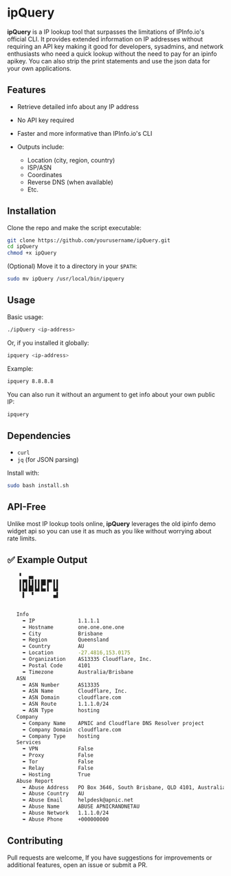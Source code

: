 # ipQuery

**ipQuery** is a IP lookup tool that surpasses the limitations of IPInfo.io's official CLI. It provides extended information on IP addresses without requiring an API key making it good for developers, sysadmins, and network enthusiasts who need a quick lookup without the need to pay for an ipinfo apikey. You can also strip the print statements and use the json data for your own applications. 

## Features

* Retrieve detailed info about any IP address
* No API key required
* Faster and more informative than IPInfo.io's CLI
* Outputs include:

  * Location (city, region, country)
  * ISP/ASN
  * Coordinates
  * Reverse DNS (when available)
  * Etc.

## Installation

Clone the repo and make the script executable:

```bash
git clone https://github.com/yourusername/ipQuery.git
cd ipQuery
chmod +x ipQuery
```

(Optional) Move it to a directory in your `$PATH`:

```bash
sudo mv ipQuery /usr/local/bin/ipquery
```

## Usage

Basic usage:

```bash
./ipQuery <ip-address>
```

Or, if you installed it globally:

```bash
ipquery <ip-address>
```

Example:

```bash
ipquery 8.8.8.8
```

You can also run it without an argument to get info about your own public IP:

```bash
ipquery
```

## Dependencies

* `curl`
* `jq` (for JSON parsing)

Install with:

```bash
sudo bash install.sh
```

## API-Free

Unlike most IP lookup tools online, **ipQuery** leverages the old ipinfo demo widget api so you can use it as much as you like without worrying about rate limits.

## ✅ Example Output

```bash
    ▘  ▄▖        
    ▌▛▌▌▌▌▌█▌▛▘▌▌
    ▌▙▌█▌▙▌▙▖▌ ▙▌
     ▌  ▘      ▄▌
    
    
   Info
     ➥ IP              1.1.1.1
     ➥ Hostname        one.one.one.one
     ➥ City            Brisbane
     ➥ Region          Queensland
     ➥ Country         AU
     ➥ Location        -27.4816,153.0175
     ➥ Organization    AS13335 Cloudflare, Inc.
     ➥ Postal Code     4101
     ➥ Timezone        Australia/Brisbane
   ASN
     ➥ ASN Number      AS13335
     ➥ ASN Name        Cloudflare, Inc.
     ➥ ASN Domain      cloudflare.com
     ➥ ASN Route       1.1.1.0/24
     ➥ ASN Type        hosting
   Company
     ➥ Company Name    APNIC and Cloudflare DNS Resolver project
     ➥ Company Domain  cloudflare.com
     ➥ Company Type    hosting
   Services
     ➥ VPN             False
     ➥ Proxy           False
     ➥ Tor             False
     ➥ Relay           False
     ➥ Hosting         True
   Abuse Report
     ➥ Abuse Address   PO Box 3646, South Brisbane, QLD 4101, Australia
     ➥ Abuse Country   AU
     ➥ Abuse Email     helpdesk@apnic.net
     ➥ Abuse Name      ABUSE APNICRANDNETAU
     ➥ Abuse Network   1.1.1.0/24
     ➥ Abuse Phone     +000000000
```

## Contributing

Pull requests are welcome, If you have suggestions for improvements or additional features, open an issue or submit a PR.

